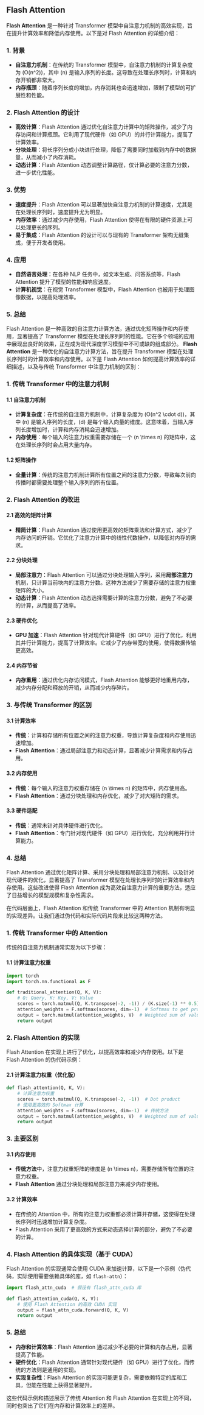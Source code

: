 ## Flash Attention

**Flash Attention** 是一种针对 Transformer 模型中自注意力机制的高效实现，旨在提升计算效率和降低内存使用。以下是对 Flash Attention 的详细介绍：

### 1. **背景**
- **自注意力机制**：在传统的 Transformer 模型中，自注意力机制的计算复杂度为 \(O(n^2)\)，其中 \(n\) 是输入序列的长度。这导致在处理长序列时，计算和内存开销都非常大。
- **内存瓶颈**：随着序列长度的增加，内存消耗也会迅速增加，限制了模型的可扩展性和性能。

### 2. **Flash Attention 的设计**
- **高效计算**：Flash Attention 通过优化自注意力计算中的矩阵操作，减少了内存访问和计算瓶颈。它利用了现代硬件（如 GPU）的并行计算能力，提高了计算效率。
- **分块处理**：将长序列分成小块进行处理，降低了需要同时加载到内存中的数据量，从而减小了内存消耗。
- **动态计算**：Flash Attention 动态调整计算路径，仅计算必要的注意力分数，进一步优化性能。

### 3. **优势**
- **速度提升**：Flash Attention 可以显著加快自注意力机制的计算速度，尤其是在处理长序列时，速度提升尤为明显。
- **内存效率**：通过减少内存使用，Flash Attention 使得在有限的硬件资源上可以处理更长的序列。
- **易于集成**：Flash Attention 的设计可以与现有的 Transformer 架构无缝集成，便于开发者使用。

### 4. **应用**
- **自然语言处理**：在各种 NLP 任务中，如文本生成、问答系统等，Flash Attention 提升了模型的性能和响应速度。
- **计算机视觉**：在视觉 Transformer 模型中，Flash Attention 也被用于处理图像数据，以提高处理效率。

### 5. **总结**
Flash Attention 是一种高效的自注意力计算方法，通过优化矩阵操作和内存使用，显著提高了 Transformer 模型在处理长序列时的性能。它在多个领域的应用中展现出良好的效果，正在成为现代深度学习模型中不可或缺的组成部分。
**Flash Attention** 是一种优化的自注意力计算方法，旨在提升 Transformer 模型在处理长序列时的计算效率和内存使用。以下是 Flash Attention 如何提高计算效率的详细描述，以及与传统 Transformer 中注意力机制的区别：

### 1. **传统 Transformer 中的注意力机制**

#### 1.1 自注意力机制
- **计算复杂度**：在传统的自注意力机制中，计算复杂度为 \(O(n^2 \cdot d)\)，其中 \(n\) 是输入序列的长度，\(d\) 是每个输入向量的维度。这意味着，当输入序列长度增加时，计算和内存消耗会迅速增加。
- **内存使用**：每个输入的注意力权重需要存储在一个 \(n \times n\) 的矩阵中，这在处理长序列时会占用大量内存。

#### 1.2 矩阵操作
- **全量计算**：传统的注意力机制计算所有位置之间的注意力分数，导致每次前向传播时都需要处理整个输入序列的所有位置。

### 2. **Flash Attention 的改进**

#### 2.1 高效的矩阵计算
- **精简计算**：Flash Attention 通过使用更高效的矩阵乘法和计算方式，减少了内存访问的开销。它优化了注意力计算中的线性代数操作，以降低对内存的需求。

#### 2.2 分块处理
- **局部注意力**：Flash Attention 可以通过分块处理输入序列，采用**局部注意力**机制，只计算当前块内的注意力分数。这种方法减少了需要存储的注意力权重矩阵的大小。
- **动态计算**：Flash Attention 动态选择需要计算的注意力分数，避免了不必要的计算，从而提高了效率。

#### 2.3 硬件优化
- **GPU 加速**：Flash Attention 针对现代计算硬件（如 GPU）进行了优化，利用其并行计算能力，提高了计算效率。它减少了内存带宽的使用，使得数据传输更高效。

#### 2.4 内存节省
- **内存重用**：通过优化内存访问模式，Flash Attention 能够更好地重用内存，减少内存分配和释放的开销，从而减少内存碎片。

### 3. **与传统 Transformer 的区别**

#### 3.1 计算效率
- **传统**：计算和存储所有位置之间的注意力权重，导致计算复杂度和内存使用迅速增加。
- **Flash Attention**：通过局部注意力和动态计算，显著减少计算需求和内存占用。

#### 3.2 内存使用
- **传统**：每个输入的注意力权重存储在 \(n \times n\) 的矩阵中，内存使用高。
- **Flash Attention**：通过分块处理和内存优化，减少了对大矩阵的需求。

#### 3.3 硬件适配
- **传统**：通常未针对具体硬件进行优化。
- **Flash Attention**：专门针对现代硬件（如 GPU）进行优化，充分利用并行计算能力。

### 4. **总结**
Flash Attention 通过优化矩阵计算、采用分块处理和局部注意力机制、以及针对现代硬件的优化，显著提高了 Transformer 模型在处理长序列时的计算效率和内存使用。这些改进使得 Flash Attention 成为高效自注意力计算的重要方法，适应了日益增长的模型规模和复杂性需求。

在代码层面上，Flash Attention 和传统 Transformer 中的 Attention 机制有明显的实现差异。让我们通过伪代码和实际代码片段来比较这两种方法。

### 1. **传统 Transformer 中的 Attention**

传统的自注意力机制通常实现为以下步骤：

#### 1.1 计算注意力权重

```python
import torch
import torch.nn.functional as F

def traditional_attention(Q, K, V):
    # Q: Query, K: Key, V: Value
    scores = torch.matmul(Q, K.transpose(-2, -1)) / (K.size(-1) ** 0.5)  # Dot product
    attention_weights = F.softmax(scores, dim=-1)  # Softmax to get probabilities
    output = torch.matmul(attention_weights, V)  # Weighted sum of values
    return output
```

### 2. **Flash Attention 的实现**

Flash Attention 在实现上进行了优化，以提高效率和减少内存使用。以下是 Flash Attention 的伪代码示例：

#### 2.1 计算注意力权重（优化版）

```python
def flash_attention(Q, K, V):
    # 计算注意力权重
    scores = torch.matmul(Q, K.transpose(-2, -1))  # Dot product
    # 使用更高效的 Softmax 计算
    attention_weights = F.softmax(scores, dim=-1)  # 传统方法
    output = torch.matmul(attention_weights, V)  # Weighted sum of values
    return output
```

### 3. **主要区别**

#### 3.1 内存使用

- **传统方法**中，注意力权重矩阵的维度是 \(n \times n\)，需要存储所有位置的注意力权重。
- **Flash Attention** 通过分块处理和局部注意力来减少内存使用。

#### 3.2 计算效率

- 在传统的 Attention 中，所有的注意力权重都必须计算并存储，这使得在处理长序列时迅速增加计算复杂度。
- Flash Attention 采用了更高效的方式来动态选择计算的部分，避免了不必要的计算。

### 4. **Flash Attention 的具体实现（基于 CUDA）**

Flash Attention 的实现通常会使用 CUDA 来加速计算，以下是一个示例（伪代码，实际使用需要依赖具体的库，如 `flash-attn`）：

```python
import flash_attn_cuda  # 假设有 flash_attn_cuda 库

def flash_attention_cuda(Q, K, V):
    # 使用 Flash Attention 的高效 CUDA 实现
    output = flash_attn_cuda.forward(Q, K, V)
    return output
```

### 5. **总结**

- **内存和计算效率**：Flash Attention 通过减少不必要的计算和内存占用，显著提高了性能。
- **硬件优化**：Flash Attention 通常针对现代硬件（如 GPU）进行了优化，而传统的方法则是通用的实现。
- **实现复杂性**：Flash Attention 的实现可能更复杂，需要依赖特定的库和工具，但能在性能上获得显著提升。

这些代码示例和描述展示了传统 Attention 和 Flash Attention 在实现上的不同，同时也突出了它们在内存和计算效率上的差异。